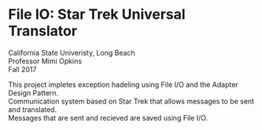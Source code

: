 # File IO: Star Trek Universal Translator
California State Univeristy, Long Beach</br>
Professor Mimi Opkins</br>
Fall 2017</br>

This project impletes exception hadeling using File I/O and the Adapter Design Pattern.</br>
Communication system based on Star Trek that allows messages to be sent and translated.</br>
Messages that are sent and recieved are saved using File I/O.</br>
